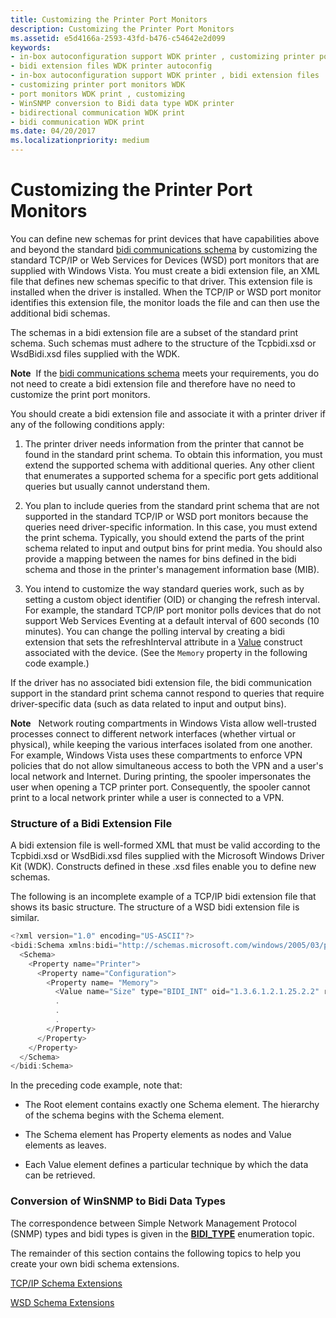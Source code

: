 ```yaml
---
title: Customizing the Printer Port Monitors
description: Customizing the Printer Port Monitors
ms.assetid: e5d4166a-2593-43fd-b476-c54642e2d099
keywords:
- in-box autoconfiguration support WDK printer , customizing printer port monitors
- bidi extension files WDK printer autoconfig
- in-box autoconfiguration support WDK printer , bidi extension files
- customizing printer port monitors WDK
- port monitors WDK print , customizing
- WinSNMP conversion to Bidi data type WDK printer
- bidirectional communication WDK print
- bidi communication WDK print
ms.date: 04/20/2017
ms.localizationpriority: medium
---
```


# Customizing the Printer Port Monitors


You can define new schemas for print devices that have capabilities above and beyond the standard [bidi communications schema](bidirectional-communication-schema.md) by customizing the standard TCP/IP or Web Services for Devices (WSD) port monitors that are supplied with Windows Vista. You must create a bidi extension file, an XML file that defines new schemas specific to that driver. This extension file is installed when the driver is installed. When the TCP/IP or WSD port monitor identifies this extension file, the monitor loads the file and can then use the additional bidi schemas.

The schemas in a bidi extension file are a subset of the standard print schema. Such schemas must adhere to the structure of the Tcpbidi.xsd or WsdBidi.xsd files supplied with the WDK.

**Note**  If the [bidi communications schema](bidirectional-communication-schema.md) meets your requirements, you do not need to create a bidi extension file and therefore have no need to customize the print port monitors.

 

You should create a bidi extension file and associate it with a printer driver if any of the following conditions apply:

1.  The printer driver needs information from the printer that cannot be found in the standard print schema. To obtain this information, you must extend the supported schema with additional queries. Any other client that enumerates a supported schema for a specific port gets additional queries but usually cannot understand them.

2.  You plan to include queries from the standard print schema that are not supported in the standard TCP/IP or WSD port monitors because the queries need driver-specific information. In this case, you must extend the print schema. Typically, you should extend the parts of the print schema related to input and output bins for print media. You should also provide a mapping between the names for bins defined in the bidi schema and those in the printer's management information base (MIB).

3.  You intend to customize the way standard queries work, such as by setting a custom object identifier (OID) or changing the refresh interval. For example, the standard TCP/IP port monitor polls devices that do not support Web Services Eventing at a default interval of 600 seconds (10 minutes). You can change the polling interval by creating a bidi extension that sets the refreshInterval attribute in a [Value](value.md) construct associated with the device. (See the `Memory` property in the following code example.)

If the driver has no associated bidi extension file, the bidi communication support in the standard print schema cannot respond to queries that require driver-specific data (such as data related to input and output bins).

**Note**   Network routing compartments in Windows Vista allow well-trusted processes connect to different network interfaces (whether virtual or physical), while keeping the various interfaces isolated from one another. For example, Windows Vista uses these compartments to enforce VPN policies that do not allow simultaneous access to both the VPN and a user's local network and Internet. During printing, the spooler impersonates the user when opening a TCP printer port. Consequently, the spooler cannot print to a local network printer while a user is connected to a VPN.

 

### Structure of a Bidi Extension File

A bidi extension file is well-formed XML that must be valid according to the Tcpbidi.xsd or WsdBidi.xsd files supplied with the Microsoft Windows Driver Kit (WDK). Constructs defined in these .xsd files enable you to define new schemas.

The following is an incomplete example of a TCP/IP bidi extension file that shows its basic structure. The structure of a WSD bidi extension file is similar.

```cpp
<?xml version="1.0" encoding="US-ASCII"?>
<bidi:Schema xmlns:bidi="http://schemas.microsoft.com/windows/2005/03/printing/bidi">
  <Schema>
    <Property name="Printer">
      <Property name="Configuration">
        <Property name= "Memory">
          <Value name="Size" type="BIDI_INT" oid="1.3.6.1.2.1.25.2.2" refreshInterval="600" drvPrinterEvent="true" />
          .
          .
          .
        </Property>
      </Property>
    </Property>
  </Schema>
</bidi:Schema>
```

In the preceding code example, note that:

-   The Root element contains exactly one Schema element. The hierarchy of the schema begins with the Schema element.

-   The Schema element has Property elements as nodes and Value elements as leaves.

-   Each Value element defines a particular technique by which the data can be retrieved.

### Conversion of WinSNMP to Bidi Data Types

The correspondence between Simple Network Management Protocol (SNMP) types and bidi types is given in the [**BIDI\_TYPE**](https://docs.microsoft.com/windows-hardware/drivers/ddi/winspool/ne-winspool-bidi_type) enumeration topic.

The remainder of this section contains the following topics to help you create your own bidi schema extensions.

[TCP/IP Schema Extensions](tcp-ip-schema-extensions.md)

[WSD Schema Extensions](wsd-schema-extensions-for-driver-specific-queries.md)

 

 




